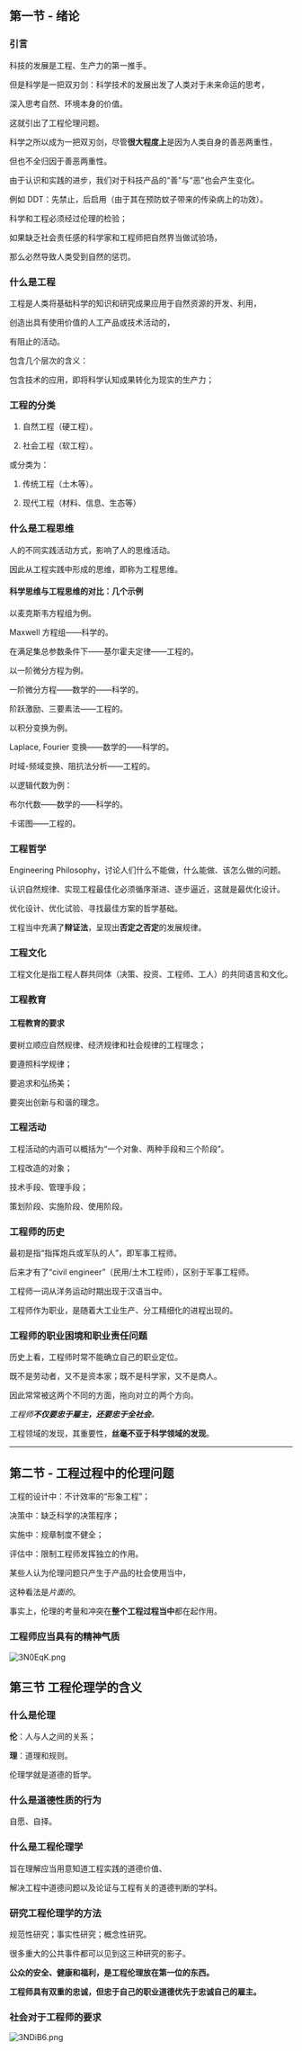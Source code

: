 ## 第一节 - 绪论
### 引言
科技的发展是工程、生产力的第一推手。

但是科学是一把双刃剑：科学技术的发展出发了人类对于未来命运的思考，

深入思考自然、环境本身的价值。

这就引出了工程伦理问题。

科学之所以成为一把双刃剑，尽管**很大程度上**是因为人类自身的善恶两重性，

但也不全归因于善恶两重性。

由于认识和实践的进步，我们对于科技产品的“善”与“恶”也会产生变化。

例如 DDT：先禁止，后启用（由于其在预防蚊子带来的传染病上的功效）。

科学和工程必须经过伦理的检验；

如果缺乏社会责任感的科学家和工程师把自然界当做试验场，

那么必然导致人类受到自然的惩罚。

### 什么是工程
工程是人类将基础科学的知识和研究成果应用于自然资源的开发、利用，

创造出具有使用价值的人工产品或技术活动的，

有阻止的活动。

包含几个层次的含义：

包含技术的应用，即将科学认知成果转化为现实的生产力；

### 工程的分类
1. 自然工程（硬工程）。

2. 社会工程（软工程）。

或分类为：

1. 传统工程（土木等）。

2. 现代工程（材料、信息、生态等）

### 什么是工程思维
人的不同实践活动方式，影响了人的思维活动。

因此从工程实践中形成的思维，即称为工程思维。

#### 科学思维与工程思维的对比：几个示例
以麦克斯韦方程组为例。

Maxwell 方程组——科学的。

在满足集总参数条件下——基尔霍夫定律——工程的。

以一阶微分方程为例。

一阶微分方程——数学的——科学的。

阶跃激励、三要素法——工程的。

以积分变换为例。

Laplace, Fourier 变换——数学的——科学的。

时域-频域变换、阻抗法分析——工程的。

以逻辑代数为例：

布尔代数——数学的——科学的。

卡诺图——工程的。

### 工程哲学
Engineering Philosophy，讨论人们什么不能做，什么能做、该怎么做的问题。

认识自然规律、实现工程最佳化必须循序渐进、逐步逼近，这就是最优化设计。

优化设计、优化试验、寻找最佳方案的哲学基础。

工程当中充满了**辩证法**，呈现出**否定之否定**的发展规律。

### 工程文化
工程文化是指工程人群共同体（决策、投资、工程师、工人）的共同语言和文化。

### 工程教育
#### 工程教育的要求
要树立顺应自然规律、经济规律和社会规律的工程理念；

要遵照科学规律；

要追求和弘扬美；

要突出创新与和谐的理念。

### 工程活动
工程活动的内涵可以概括为“一个对象、两种手段和三个阶段”。

工程改造的对象；

技术手段、管理手段；

策划阶段、实施阶段、使用阶段。

### 工程师的历史
最初是指“指挥炮兵或军队的人”，即军事工程师。

后来才有了“civil engineer”（民用/土木工程师），区别于军事工程师。

工程师一词从洋务运动时期出现于汉语当中。

工程师作为职业，是随着大工业生产、分工精细化的进程出现的。

### 工程师的职业困境和职业责任问题
历史上看，工程师时常不能确立自己的职业定位。

既不是劳动者，又不是资本家；既不是科学家，又不是商人。

因此常常被这两个不同的方面，拖向对立的两个方向。

*工程师**不仅要忠于雇主，还要忠于全社会**。*

工程领域的发现，其重要性，**丝毫不亚于科学领域的发现**。
_______________________________
## 第二节 - 工程过程中的伦理问题

工程的设计中：不计效率的“形象工程”；

决策中：缺乏科学的决策程序；

实施中：规章制度不健全；

评估中：限制工程师发挥独立的作用。

某些人认为伦理问题只产生于产品的社会使用当中，

这种看法是*片面的*。

事实上，伦理的考量和冲突在**整个工程过程当中**都在起作用。

### 工程师应当具有的精神气质
![3N0EqK.png](https://s2.ax1x.com/2020/02/26/3N0EqK.png)

## 第三节 工程伦理学的含义
### 什么是伦理
**伦**：人与人之间的关系；

**理**：道理和规则。

伦理学就是道德的哲学。

### 什么是道德性质的行为
自愿、自择。

### 什么是工程伦理学
旨在理解应当用意知道工程实践的道德价值、

解决工程中道德问题以及论证与工程有关的道德判断的学科。

### 研究工程伦理学的方法
规范性研究；事实性研究；概念性研究。

很多重大的公共事件都可以见到这三种研究的影子。

**公众的安全、健康和福利，是工程伦理放在第一位的东西。**

**工程师具有双重的忠诚，但忠于自己的职业道德优先于忠诚自己的雇主。**

### 社会对于工程师的要求
![3NDiB6.png](https://s2.ax1x.com/2020/02/26/3NDiB6.png)
